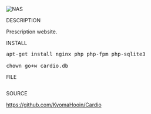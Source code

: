 
![NAS](https://github.com/KyomaHooin/Cardio/raw/master/NAS/prescription.png "screenshot")

DESCRIPTION

Prescription website.

INSTALL
<pre>
apt-get install nginx php php-fpm php-sqlite3

chown go+w cardio.db
</pre>
FILE
<pre>
</pre>
SOURCE

https://github.com/KyomaHooin/Cardio

